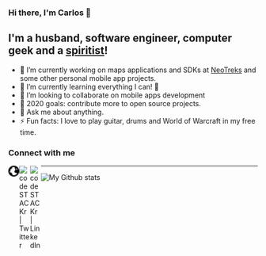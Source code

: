 ### Hi there, I'm Carlos 👋

## I'm a husband, software engineer, computer geek and a [spiritist](https://www.spiritist.us/spiritism)!
- 🔭 I’m currently working on maps applications and SDKs at [NeoTreks](https://neotreks.com) and some other personal mobile app projects.
- 🌱 I’m currently learning everything I can! 🤣
- 👯 I’m looking to collaborate on mobile apps development
- 🥅 2020 goals: contribute more to open source projects.
- 💬 Ask me about anything.
- ⚡ Fun facts: I love to play guitar, drums and World of Warcraft in my free time.

### Connect with me

[<img align="left" alt="website" width="22px" src="https://raw.githubusercontent.com/iconic/open-iconic/master/svg/globe.svg" />](https://cetorres.com)
[<img align="left" alt="codeSTACKr | Twitter" width="22px" src="https://cdn.jsdelivr.net/npm/simple-icons@v3/icons/twitter.svg" />](https://twitter.com/cetorres)
[<img align="left" alt="codeSTACKr | LinkedIn" width="22px" src="https://cdn.jsdelivr.net/npm/simple-icons@v3/icons/linkedin.svg" />](https://linkedin.com/in/cetorres)

---

![My Github stats](https://github-readme-stats.vercel.app/api?username=cetorres&show_icons=true&theme=default)
